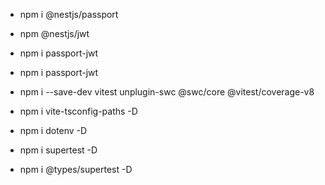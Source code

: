 - npm i @nestjs/passport
- npm @nestjs/jwt
- npm i passport-jwt
- npm i passport-jwt

- npm i --save-dev vitest unplugin-swc @swc/core @vitest/coverage-v8
- npm i vite-tsconfig-paths -D
- npm i dotenv -D

- npm i supertest -D
- npm i @types/supertest -D